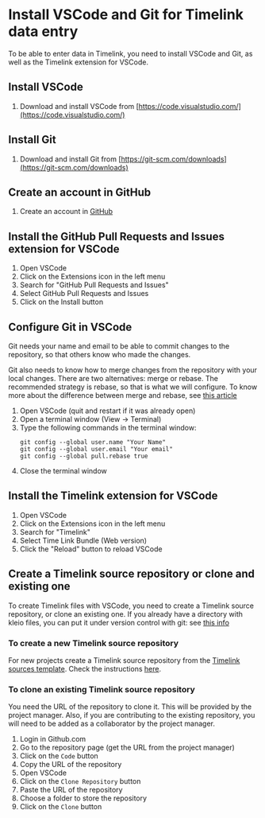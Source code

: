 # Install VSCode and Git for Timelink data entry

To be able to enter data in Timelink, you need to install VSCode and Git,
as well as the Timelink extension for VSCode.

## Install VSCode

1. Download and install VSCode from [https://code.visualstudio.com/](https://code.visualstudio.com/)


## Install Git

1. Download and install Git from [https://git-scm.com/downloads](https://git-scm.com/downloads)

## Create an account in GitHub

1. Create an account in [GitHub](http://github.com)    
## Install the GitHub Pull Requests and Issues extension for VSCode

1. Open VSCode
2. Click on the Extensions icon in the left menu
3. Search for "GitHub Pull Requests and Issues"
4. Select GitHub Pull Requests and Issues
5. Click on the Install button

## Configure Git in VSCode

Git needs your name and email to be able to commit changes to the repository,
so that others know who made the changes.

Git also needs to know how to merge changes from the repository with your
local changes. There are two alternatives: merge or rebase. The recommended
strategy is rebase, so that is what we will configure. To know more about
the difference between merge and rebase, see [this article](https://sdq.kastel.kit.edu/wiki/Git_pull_--rebase_vs._--merge)

1. Open VSCode (quit and restart if it was already open)
2. Open a terminal window (View -> Terminal)
3. Type the following commands in the terminal window:
   ```
   git config --global user.name "Your Name"
   git config --global user.email "Your email"
   git config --global pull.rebase true
   ```
4. Close the terminal window
    
## Install the Timelink extension for VSCode

1. Open VSCode
2. Click on the Extensions icon in the left menu
3. Search for "Timelink"
4. Select Time Link Bundle (Web version)
5. Click the "Reload" button to reload VSCode
   

## Create a Timelink source repository or clone and existing one

To create Timelink files with VSCode, you need to create a Timelink source repository, or clone an existing one.  If you already have a directory with
kleio files, you can put it under version control with git: see [this info](new_source_repository_from_existing_directory.md)


### To create a new Timelink source repository

For new projects create a Timelink source repository from the [Timelink sources template](https://github.com/joaquimrcarvalho/timelink-sources-template). Check the instructions [here](../admin/new_source_repository_from_template.md).



### To clone an existing Timelink source repository

You need the URL of the repository to clone it. This will be provided
by the project manager. Also, if you are contributing to the existing
repository, you will need to be added as a collaborator by the project
manager.

1. Login in Github.com
2. Go to the repository page (get the URL from the project manager)
3. Click on the `Code` button
4. Copy the URL of the repository
5. Open VSCode
6. Click on the `Clone Repository` button
7. Paste the URL of the repository
8. Choose a folder to store the repository
9. Click on the `Clone` button
    

